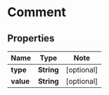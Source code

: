
# Comment

## Properties

Name | Type | Note
---- | ---- | ----
**type** | **String** | [optional] 
**value** | **String** | [optional] 

